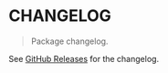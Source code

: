 # CHANGELOG

> Package changelog.

See [GitHub Releases](https://github.com/stdlib-js/stats-incr-grubbs/releases) for the changelog.